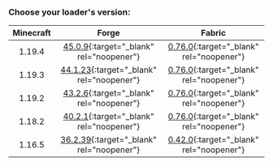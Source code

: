 ### Choose your loader's version:

| Minecraft |                                              Forge                                              |                                                Fabric                                                |
| :-------: | :---------------------------------------------------------------------------------------------: | :--------------------------------------------------------------------------------------------------: |
| 1.19.4    | [45.0.9](https://ladylexxie.github.io/forge-javadocs/1.19.4/){:target="_blank" rel="noopener"}  | [0.76.0](https://maven.fabricmc.net/docs/fabric-api-0.76.0+1.19.4/){:target="_blank" rel="noopener"} |
| 1.19.3    | [44.1.23](https://ladylexxie.github.io/forge-javadocs/1.19.3/){:target="_blank" rel="noopener"} | [0.76.0](https://maven.fabricmc.net/docs/fabric-api-0.76.0+1.19.3/){:target="_blank" rel="noopener"} |
| 1.19.2    | [43.2.6](https://ladylexxie.github.io/forge-javadocs/1.19.2/){:target="_blank" rel="noopener"}  | [0.76.0](https://maven.fabricmc.net/docs/fabric-api-0.76.0+1.19.2/){:target="_blank" rel="noopener"} |
| 1.18.2    | [40.2.1](https://ladylexxie.github.io/forge-javadocs/1.18.2/){:target="_blank" rel="noopener"}  | [0.76.0](https://maven.fabricmc.net/docs/fabric-api-0.76.0+1.18.2/){:target="_blank" rel="noopener"} |
| 1.16.5    | [36.2.39](https://ladylexxie.github.io/forge-javadocs/1.16.5/){:target="_blank" rel="noopener"} | [0.42.0](https://maven.fabricmc.net/docs/fabric-api-0.42.0+1.16/){:target="_blank" rel="noopener"}   |
